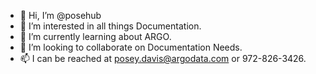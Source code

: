 - 👋 Hi, I’m @posehub
- 👀 I’m interested in all things Documentation.
- 🌱 I’m currently learning about ARGO.
- 💞️ I’m looking to collaborate on Documentation Needs. 
- 📫 I can be reached at posey.davis@argodata.com or 972-826-3426.
<!---
posehub/posehub is a ✨ special ✨ repository because its `README.md` (this file) appears on your GitHub profile.
You can click the Preview link to take a look at your changes.
--->
